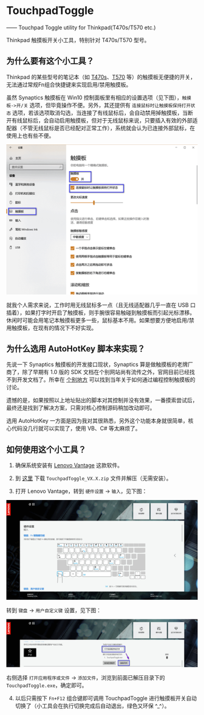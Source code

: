 # TouchpadToggle

—— Touchpad Toggle utility for Thinkpad(T470s/T570 etc.)

Thinkpad 触摸板开关小工具，特别针对 T470s/T570 型号。

## 为什么要有这个小工具？

Thinkpad 的某些型号的笔记本（如 [T470s](https://www.lenovo.com/us/en/laptops/thinkpad/thinkpad-t-series/ThinkPad-T470s/p/22TP2TT470S)、[T570](https://www.lenovo.com/us/en/laptops/thinkpad/thinkpad-t-series/ThinkPad-T570/p/22TP2TT5700) 等）的触摸板无便捷的开关，无法通过常规Fn组合快捷键来实现启用/禁用触摸板。

虽然 Synaptics 触摸板在 Win10 控制面板里有相应的设置选项（见下图），`触摸板->开/关` 选项，但毕竟操作不便。另外，其还提供有 `连接鼠标时让触摸板保持打开状态` 选项，若该选项取消勾选，当连接了有线鼠标后，会自动禁用掉触摸板，当断开有线鼠标后，会自动启用触摸板，但对于无线鼠标来说，只要插入有效的外部适配器（不管无线鼠标是否已经配对正常工作），系统就会认为已连接外部鼠标，在使用上也有些不便。

![Windows 控制面板中的“触摸板”设置界面](https://github.com/DavidWang88/TouchpadToggle/raw/master/ScreenCapture/TouchpadSettingInControlPanel.png)

就我个人需求来说，工作时用无线鼠标多一点（且无线适配器几乎一直在 USB 口插着），如果打字时开启了触摸板，则手腕很容易触碰到触摸板而引起光标漂移。休闲时可能会用笔记本触摸板更多一些，鼠标基本不用。如果想要方便地启用/禁用触摸板，在现有的情况下不好实现。

## 为什么选用 AutoHotKey 脚本来实现？

先说一下 Synaptics 触摸板的开发接口现状，Synaptics 算是做触摸板的老牌厂商了，除了早期有 1.0 版的 SDK 文档在个别网站尚有流传之外，官网目前已经找不到开发文档了。所幸在 [个别地方](https://autohotkey.com/board/topic/65849-controlling-synaptics-touchpad-using-com-api/) 可以找到当年关于如何通过编程控制触摸板的讨论。

遗憾的是，如果按照以上地址贴出的脚本对其控制并没有效果，一番摸索尝试后，最终还是找到了解决方案，只需对核心控制源码稍加改动即可。

选用 AutoHotKey 一方面是因为我对其很熟悉，另外这个功能本身就很简单，核心代码没几行就可以实现了，使用 VB、C# 等太麻烦了。

## 如何使用这个小工具？

1. 确保系统安装有 [Lenovo Vantage](https://vantage.lenovo.com/) 这款软件。

2. 到 [这里](https://github.com/DavidWang88/TouchpadToggle/releases) 下载 `TouchpadToggle_VX.X.zip` 文件并解压（无需安装）。 

3. 打开 Lenovo Vantage，转到 `硬件设置` -> `输入`，见下图：

![Fn按键设置](https://github.com/DavidWang88/TouchpadToggle/raw/master/ScreenCapture/FnKeySetting.jpg) 

转到 `键盘` -> `用户自定义键` 设置，见下图：

![用户自定义键设置](https://github.com/DavidWang88/TouchpadToggle/raw/master/ScreenCapture/F12Setting.jpg)

右侧选择 `打开应用程序或文件` -> `添加文件`，浏览到前面已解压目录下的 `TouchpadToggle.exe`，确定即可。

4. 以后只需按下 `Fn+F12` 组合键即可调用 TouchpadToggle 进行触摸板开关自动切换了（小工具会在执行切换完成后自动退出，绿色又环保 ^_^）。

